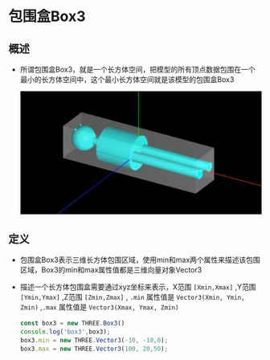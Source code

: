 # 包围盒Box3

## 概述

+ 所谓包围盒Box3，就是一个长方体空间，把模型的所有顶点数据包围在一个最小的长方体空间中，这个最小长方体空间就是该模型的包围盒Box3

  ![包围盒包裹模型](images/包围盒包裹模型.jpg)

## 定义

+ 包围盒Box3表示三维长方体包围区域，使用min和max两个属性来描述该包围区域，Box3的min和max属性值都是三维向量对象Vector3

+ 描述一个长方体包围盒需要通过xyz坐标来表示，X范围 `[Xmin,Xmax]` ,Y范围 `[Ymin,Ymax]` ,Z范围 `[Zmin,Zmax]` , `.min` 属性值是 `Vector3(Xmin, Ymin, Zmin)` ,`.max` 属性值是 `Vector3(Xmax, Ymax, Zmin)`

  ```js
  const box3 = new THREE.Box3()
  console.log('box3',box3);
  box3.min = new THREE.Vector3(-10, -10,0);
  box3.max = new THREE.Vector3(100, 20,50);
  ```
